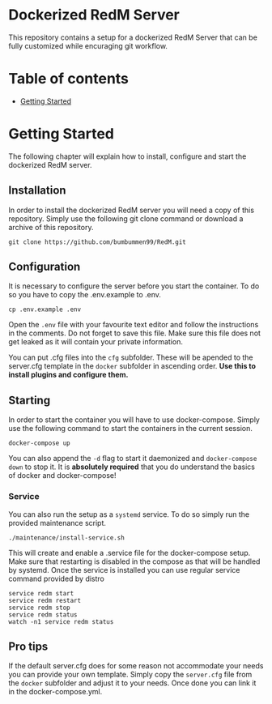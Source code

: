 # Dockerized RedM Server
This repository contains a setup for a dockerized RedM Server that can be fully customized while encuraging git workflow.

# Table of contents
- [Getting Started](#getting-started)

# Getting Started
The following chapter will explain how to install, configure and start the dockerized RedM server.

## Installation
In order to install the dockerized RedM server you will need a copy of this repository. Simply use the following git clone command or download a archive of this repository.
```
git clone https://github.com/bumbummen99/RedM.git
```

## Configuration
It is necessary to configure the server before you start the container. To do so you have to copy the .env.example to .env.
```
cp .env.example .env
```
Open the `.env` file with your favourite text editor and follow the instructions in the comments. Do not forget to save this file. Make sure this file does not get leaked as it will contain your private information.

You can put .cfg files into the `cfg` subfolder. These will be apended to the server.cfg template in the `docker` subfolder in ascending order. **Use this to install plugins and configure them.**

## Starting
In order to start the container you will have to use docker-compose. Simply use the following command to start the containers in the current session.
```
docker-compose up
```

You can also append the `-d` flag to start it daemonized and `docker-compose down` to stop it. It is **absolutely required** that you do understand the basics of docker and docker-compose!

### Service
You can also run the setup as a `systemd` service. To do so simply run the provided maintenance script.
```
./maintenance/install-service.sh
```
This will create and enable a .service file for the docker-compose setup. Make sure that restarting is disabled in the compose as that will be handled by systemd. Once the service is installed you can use regular service command provided by distro
```
service redm start
service redm restart
service redm stop
service redm status
watch -n1 service redm status
```

## Pro tips
If the default server.cfg does for some reason not accommodate your needs you can provide your own template. Simply copy the `server.cfg` file from the `docker` subfolder and adjust it to your needs. Once done you can link it in the docker-compose.yml.
